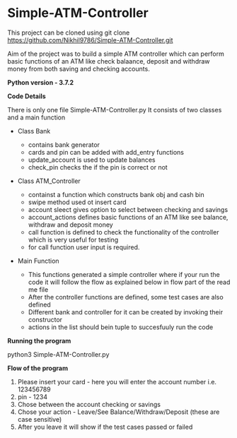 # Simple-ATM-Controller

This project can be cloned using git clone https://github.com/Nikhil9786/Simple-ATM-Controller.git

Aim of the project was to build a simple ATM controller which can perform basic functions of an ATM like check balaance, deposit and withdraw money from both saving and checking accounts.

**Python version - 3.7.2**

**Code Details**

There is only one file Simple-ATM-Controller.py
It consists of two classes and a main function
* Class Bank
  * contains bank generator
  * cards and pin can be added with add_entry functions
  * update_account is used to update balances
  * check_pin checks the if the pin is correct or not

* Class ATM_Controller
  * containst a function which constructs bank obj and cash bin
  * swipe method used ot insert card
  * account sleect gives option to select between checking and savings
  * account_actions defines basic functions of an ATM like see balance, withdraw and deposit money
  * call function is defined to check the functionality of the controller which is very useful for testing
  * for call function user input is required.
 
* Main Function
  * This functions generated a simple controller where if your run the code it will follow the flow as explained below in flow part of the read me file
  * After the controller functions are defined, some test cases are also defined
  * Different bank and controller for it can be created by invoking their constructor
  * actions in the list should bein tuple to succesfuuly run the code

**Running the program**

python3 Simple-ATM-Controller.py

**Flow of the program**

1. Please insert your card - here you will enter the account number i.e. 123456789
2. pin - 1234
3. Chose between the account checking or savings
4. Chose your action - Leave/See Balance/Withdraw/Deposit (these are case sensitive)
5. After you leave it will show if the test cases passed or failed
